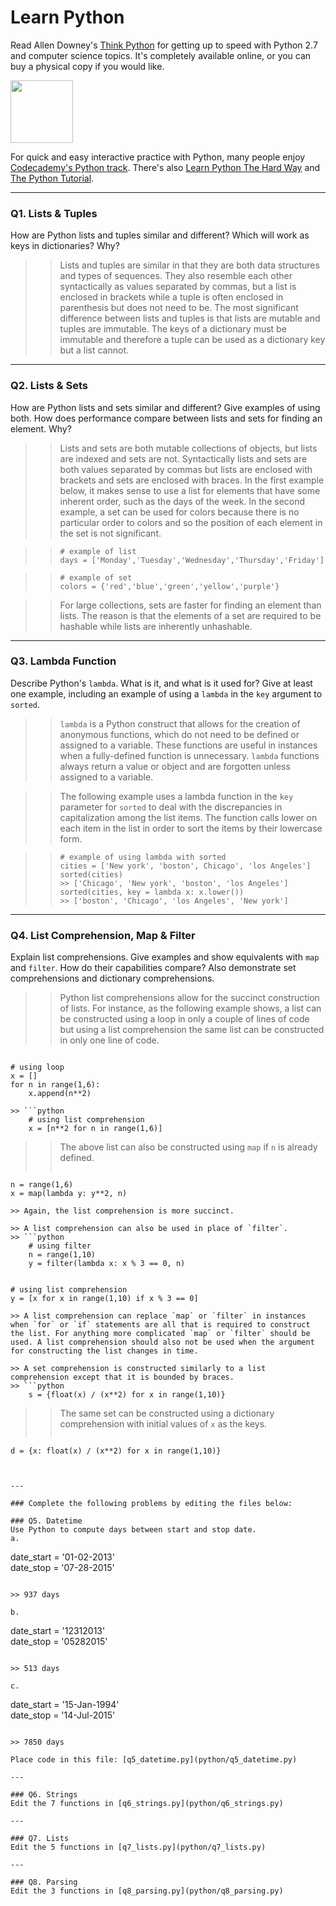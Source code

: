 # Learn Python

Read Allen Downey's [Think Python](http://www.greenteapress.com/thinkpython/) for getting up to speed with Python 2.7 and computer science topics. It's completely available online, or you can buy a physical copy if you would like.

<a href="http://www.greenteapress.com/thinkpython/"><img src="img/think_python.png" style="width: 100px;" target="_blank"></a>

For quick and easy interactive practice with Python, many people enjoy [Codecademy's Python track](http://www.codecademy.com/en/tracks/python). There's also [Learn Python The Hard Way](http://learnpythonthehardway.org/book/) and [The Python Tutorial](https://docs.python.org/2/tutorial/).

---

### Q1. Lists &amp; Tuples

How are Python lists and tuples similar and different? Which will work as keys in dictionaries? Why?

>> Lists and tuples are similar in that they are both data structures and types of sequences. They also resemble each other syntactically as values separated by commas, but a list is enclosed in brackets while a tuple is often enclosed in parenthesis but does not need to be. The most significant difference between lists and tuples is that lists are mutable and tuples are immutable. The keys of a dictionary must be immutable and therefore a tuple can be used as a dictionary key but a list cannot. 

---

### Q2. Lists &amp; Sets

How are Python lists and sets similar and different? Give examples of using both. How does performance compare between lists and sets for finding an element. Why?

>> Lists and sets are both mutable collections of objects, but lists are indexed and sets are not. Syntactically lists and sets are both values separated by commas but lists are enclosed with brackets and sets are enclosed with braces. In the first example below, it makes sense to use a list for elements that have some inherent order, such as the days of the week. In the second example, a set can be used for colors because there is no particular order to colors and so the position of each element in the set is not significant.  

>> `# example of list`  
    `days = ['Monday','Tuesday','Wednesday','Thursday','Friday']`

>> `# example of set`  
    `colors = {'red','blue','green','yellow','purple'}`
    
>> For large collections, sets are faster for finding an element than lists. The reason is that the elements of a set are required to be hashable while lists are inherently unhashable. 

---

### Q3. Lambda Function

Describe Python's `lambda`. What is it, and what is it used for? Give at least one example, including an example of using a `lambda` in the `key` argument to `sorted`.

>> `lambda` is a Python construct that allows for the creation of anonymous functions, which do not need to be defined or assigned to a variable. These functions are useful in instances when a fully-defined function is unnecessary. `lambda` functions always return a value or object and are forgotten unless assigned to a variable.  

>> The following example uses a lambda function in the `key` parameter for `sorted` to deal with the discrepancies in capitalization among the list items. The function calls lower on each item in the list in order to sort the items by their lowercase form.

>> `# example of using lambda with sorted`      
    `cities = ['New york', 'boston', Chicago', 'los Angeles']`  
    `sorted(cities)`  
    `>> ['Chicago', 'New york', 'boston', 'los Angeles']`  
    `sorted(cities, key = lambda x: x.lower())`  
    `>> ['boston', 'Chicago', 'los Angeles', 'New york']`

---

### Q4. List Comprehension, Map &amp; Filter

Explain list comprehensions. Give examples and show equivalents with `map` and `filter`. How do their capabilities compare? Also demonstrate set comprehensions and dictionary comprehensions.

>> Python list comprehensions allow for the succinct construction of lists. For instance, as the following example shows, a list can be constructed using a loop in only a couple of lines of code but using a list comprehension the same list can be constructed in only one line of code.  

>> ```python
    # using loop 
    x = []  
    for n in range(1,6):  
        x.append(n**2)   
```  
>> ```python  
    # using list comprehension
    x = [n**2 for n in range(1,6)]
```  
>> The above list can also be constructed using `map` if `n` is already defined.  
>> ```python
    n = range(1,6)  
    x = map(lambda y: y**2, n)  
```  
>> Again, the list comprehension is more succinct.  
    
>> A list comprehension can also be used in place of `filter`.  
>> ```python  
    # using filter
    n = range(1,10)  
    y = filter(lambda x: x % 3 == 0, n)
```  
>> ```python  
    # using list comprehension
    y = [x for x in range(1,10) if x % 3 == 0]  
```  
>> A list comprehension can replace `map` or `filter` in instances when `for` or `if` statements are all that is required to construct the list. For anything more complicated `map` or `filter` should be used. A list comprehension should also not be used when the argument for constructing the list changes in time.  

>> A set comprehension is constructed similarly to a list comprehension except that it is bounded by braces.  
>> ```python
    s = {float(x) / (x**2) for x in range(1,10)}  
```  
    
>> The same set can be constructed using a dictionary comprehension with initial values of `x` as the keys.  
>> ```python
    d = {x: float(x) / (x**2) for x in range(1,10)}  
```


---

### Complete the following problems by editing the files below:

### Q5. Datetime
Use Python to compute days between start and stop date.   
a.  

```
date_start = '01-02-2013'    
date_stop = '07-28-2015'
```

>> 937 days

b.  
```
date_start = '12312013'  
date_stop = '05282015'  
```

>> 513 days

c.  
```
date_start = '15-Jan-1994'      
date_stop = '14-Jul-2015'  
```

>> 7850 days

Place code in this file: [q5_datetime.py](python/q5_datetime.py)

---

### Q6. Strings
Edit the 7 functions in [q6_strings.py](python/q6_strings.py)

---

### Q7. Lists
Edit the 5 functions in [q7_lists.py](python/q7_lists.py)

---

### Q8. Parsing
Edit the 3 functions in [q8_parsing.py](python/q8_parsing.py)






